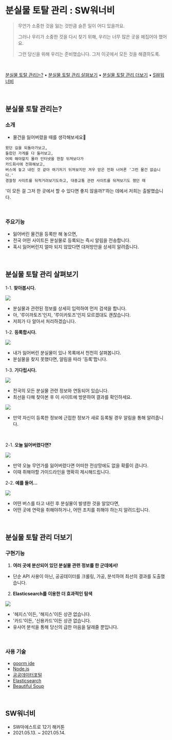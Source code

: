 # 분실물 토탈 관리 : SW워너비

> 무언가 소중한 것을 잃는 것만큼 슬픈 일이 어디 있을까요.
> 
> 그러나 우리가 소중한 것을 다시 찾기 위해, 우리는 너무 많은 곳을 헤집어야 했어요.
> 
> 그런 당신을 위해 우리는 준비했습니다. 그저 이곳에서 모든 것을 해결하도록.
> 

<br>

[분실물 토탈 관리는?](#분실물-토탈-관리는) • [분실물 토탈 관리 살펴보기](#분실물-토탈-관리-살펴보기) • [분실물 토탈 관리 더보기](#분실물-토탈-관리-더보기) • [SW워너비](#sw워너비)

<br>

## **분실물 토탈 관리**는? 
### 소개

- 물건을 잃어버렸을 때를 생각해보세요🤔
```
왔던 길을 되돌아가보고,
들렀던 가게를 다 둘러보고,
어찌 해야할지 몰라 인터넷을 한참 뒤져보다가
카드회사에 전화해보고, 
버스에 놓고 내린 것 같아 여기저기 뒤져보지만 겨우 얻은 전화 너머론 '그런 물건 없습니다.'
경찰청 사이트를 뒤적거려보기도하고, 대중교통 관련 사이트를 뒤져보기도 했던 때

```

'이 모든 걸 그저 한 곳에서 할 수 있다면 좋지 않을까?'하는 데에서 저희는 출발했습니다.

<br>

### 주요기능
- 잃어버린 물건을 등록만 해 놓으면, 
- 전국 어떤 사이트든 분실물로 등록되는 즉시 알림을 전송합니다.
- 혹시 잃어버린지 얼마 되지 않았다면 대처방안을 상세히 알려줍니다.

<br>

## 분실물 토탈 관리 살펴보기

1-1. **찾아봅시다.**

<img src="readme_images/1-1.png" />
    
- 분실물과 관련된 정보를 상세히 입력하여 먼저 검색을 합니다.
- 아, '루이까토즈'인지, '루이카토즈'인지 모르겠대도 괜찮습니다.
- 저희가 다 알아서 처리하겠습니다.

1-2. **등록합시다.**

<img src="readme_images/1-2.png" />

- 내가 잃어버린 분실물이 있나 목록에서 천천히 살펴봅니다.
- 분실물을 찾지 못했다면, 알림을 따라 '등록'합니다.

1-3. **기다립시다.**

<img src="readme_images/1-3.png" />
    
- 전국의 모든 분실물 관련 정보와 연동되어 있습니다.
- 최선을 다해 찾아본 후 이 사이트에 방문하여 결과를 확인하세요.
    
<img src="1-3-1.png" />
    
- 만약 자신이 등록한 정보에 근접한 정보가 새로 등록될 경우 알림을 통해 알려줍니다.

<br>

2-1. **오늘 잃어버렸다면?**

<img src="readme_images/2-1.png" />
    
- 만약 오늘 무언가를 잃어버렸다면 어떠한 전상망에도 없을 확률이 큽니다.
- 이때 취해야할 가이드라인을 명확히 제시해드립니다.

2-2. **예를 들어...**

<img src="readme_images/2-2.png" />
    
- 어떤 버스를 타고 내린 후 분실물이 발생한 것을 알았다면,
- 어떤 곳에 연락을 취해야하거나, 어떤 조치를 취해야 하는지 알려드립니다.

<br>

## 분실물 토탈 관리 더보기

### 구현기능

1. **여러 곳에 분산되어 있던 분실물 관련 정보를 한 군데에서!**

- 단순 API 사용이 아닌, 공공데이터를 크롤링, 가공, 분석하여 최선의 결과를 도출했습니다.

2. **Elasticsearch를 이용한 더 효과적인 탐색**

<img src="readme_images/es.png" />
    
- '헤지스'이든, '해지스'이든 상관 없습니다.
- '카드'이든, '신용카드'이든 상관 없습니다.
- 유사어 분석을 통해 당신의 급한 마음을 달래줄 뿐입니다.

<br>

### 사용 기술

- [goorm ide](https://ide.goorm.io/)
- [Node.js](https://nodejs.org/)
- [공공데이터포털](https://www.data.go.kr/)
- [Elasticsearch](https://www.elastic.co/kr/)
- [Beautiful Soup](https://www.crummy.com/software/BeautifulSoup/bs4/doc/)

<br>


## SW워너비

- SW마에스트로 12기 해커톤
- 2021.05.13. ~ 2021.05.14.

